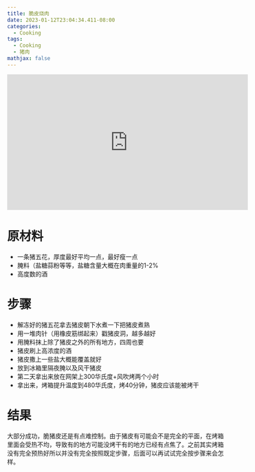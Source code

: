```yaml
---
title: 脆皮烧肉
date: 2023-01-12T23:04:34.411-08:00
categories:
  - Cooking
tags:
  - Cooking
  - 猪肉
mathjax: false
---
```

<iframe width="560" height="315" src="https://www.youtube.com/embed/vmrHj7_10kc" title="YouTube video player" frameborder="0" allow="accelerometer; autoplay; clipboard-write; encrypted-media; gyroscope; picture-in-picture; web-share" allowfullscreen></iframe>

# 原材料

- 一条猪五花，厚度最好平均一点，最好瘦一点
- 腌料（盐糖蒜粉等等，盐糖含量大概在肉重量的1-2%
- 高度数的酒

# 步骤

- 解冻好的猪五花拿去猪皮朝下水煮一下把猪皮煮熟
- 用一堆肉针（用橡皮筋绑起来）戳猪皮洞，越多越好
- 用腌料抹上除了猪皮之外的所有地方，四周也要
- 猪皮刷上高浓度的酒
- 猪皮撒上一些盐大概能覆盖就好
- 放到冰箱里隔夜腌以及风干猪皮
- 第二天拿出来放在网架上300华氏度+风吹烤两个小时
- 拿出来，烤箱提升温度到480华氏度，烤40分钟，猪皮应该能被烤干

# 结果

大部分成功，脆猪皮还是有点难控制。由于猪皮有可能会不是完全的平面，在烤箱里面会受热不均，导致有的地方可能没烤干有的地方已经有点焦了。之前其实烤箱没有完全预热好所以并没有完全按照既定步骤，后面可以再试试完全按步骤来会怎样。




